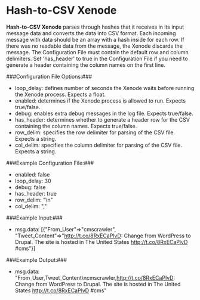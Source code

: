 Hash-to-CSV Xenode
==================

**Hash-to-CSV Xenode** parses through hashes that it receives in its input message data and converts the data into CSV format. Each incoming message with data should be an array with a hash inside for each row. If there was no readable data from the message, the Xenode discards the message. The Configuration File must contain the default row and column delimiters. Set 'has_header' to true in the Configuration File if you need to generate a header containing the column names on the first line.

###Configuration File Options:###
* loop_delay: defines number of seconds the Xenode waits before running the Xenode process. Expects a float. 
* enabled: determines if the Xenode process is allowed to run. Expects true/false.
* debug: enables extra debug messages in the log file. Expects true/false.
* has_header: determines whether to generate a header row for the CSV containing the column names. Expects true/false.
* row_delim: specifies the row delimiter for parsing of the CSV file. Expects a string.
* col_delim: specifies the column delimiter for parsing of the CSV file. Expects a string.

###Example Configuration File:###
* enabled: false
* loop_delay: 30
* debug: false
* has_header: true
* row_delim: "\n"
* col_delim: ","

###Example Input:###
* msg.data:  [{"From_User"=>"cmscrawler", "Tweet_Content"=>"http://t.co/8RxECaPlvD: Change from WordPress to Drupal. The site is hosted in The United States http://t.co/8RxECaPlvD #cms"}]

###Example Output:###
* msg.data: "From_User,Tweet_Content\ncmscrawler,http://t.co/8RxECaPlvD: Change from WordPress to Drupal. The site is hosted in The United States http://t.co/8RxECaPlvD #cms"
